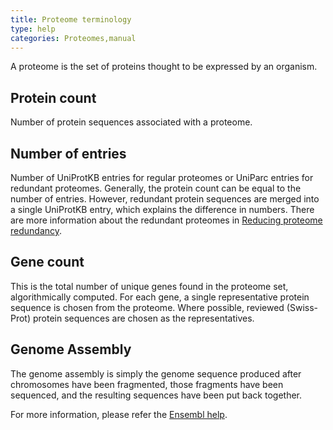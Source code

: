 ```yaml
---
title: Proteome terminology
type: help
categories: Proteomes,manual
---
```


A proteome is the set of proteins thought to be expressed by an organism.

## Protein count
Number of protein sequences associated with a proteome.

## Number of entries
Number of UniProtKB entries for regular proteomes or UniParc entries for redundant proteomes. Generally, the protein count can be equal to the number of entries. However, redundant protein sequences are merged into a single UniProtKB entry, which explains the difference in numbers. There are more information about the redundant proteomes in [Reducing proteome redundancy](https://www.uniprot.org/help/proteome_redundancy).

## Gene count
This is the total number of unique genes found in the proteome set, algorithmically computed. For each gene, a single representative protein sequence is chosen from the proteome. Where possible, reviewed (Swiss-Prot) protein sequences are chosen as the representatives.

## Genome Assembly
The genome assembly is simply the genome sequence produced after chromosomes have been fragmented, those fragments have been sequenced, and the resulting sequences have been put back together.

For more information, please refer the [Ensembl help](https://www.ensembl.org/Help/Faq?id=216).
